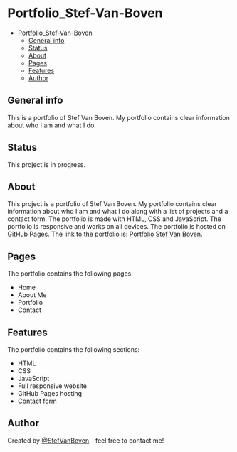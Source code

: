 # Portfolio_Stef-Van-Boven

- [Portfolio\_Stef-Van-Boven](#portfolio_stef-van-boven)
  - [General info](#general-info)
  - [Status](#status)
  - [About](#about)
  - [Pages](#pages)
  - [Features](#features)
  - [Author](#author)

## General info
This is a portfolio of Stef Van Boven. My portfolio contains clear information about who I am and what I do.

## Status
This project is in progress.

## About
This project is a portfolio of Stef Van Boven. My portfolio contains clear information about who I am and what I do along with a list of projects and a contact form. The portfolio is made with HTML, CSS and JavaScript. The portfolio is responsive and works on all devices. The portfolio is hosted on GitHub Pages. The link to the portfolio is: [Portfolio Stef Van Boven](https://stefvanboven.github.io/Portfolio_Stef-Van-Boven/).

## Pages
The portfolio contains the following pages:
- Home
- About Me
- Portfolio
- Contact

## Features
The portfolio contains the following sections:
- HTML
- CSS
- JavaScript
- Full responsive website
- GitHub Pages hosting
- Contact form

## Author
Created by [@StefVanBoven](https://www.linkedin.com/in/stef-van-boven/) - feel free to contact me!